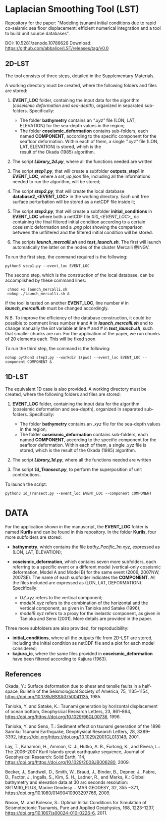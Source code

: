 # Laplacian Smoothing Tool (LST)

Repository for the paper: "Modeling tsunami initial conditions due to rapid co-seismic sea floor displacement: efficient numerical integration and a tool to build unit source databases".

DOI: 10.5281/zenodo.10786626
Download: https://github.com/abbalice/LST/releases/tag/v0.0

## 2D-LST

The tool consists of three steps, detailed in the Supplementary Materials.

A working directory must be created, where the following folders and files are stored:

1. **EVENT_LOC** folder, containing the input data for the algorithm (*coseismic deformation* and *sea-depth*), organized in separated sub-folders. Specifically:
   * The folder **bathymetry** contains an *".xyz"* file (LON, LAT, ELEVATION) for the sea-depth values in the region;
   * The folder **coseismic_deformation** contains sub-folders, each named **COMPONENT**, according to the specific component for the seafloor deformation. Within each of them, a single *".xyz"* file (LON, LAT, ELEVATION) is stored, which is the   
     result of the Okada (1985) algorithm.
     
2. The script ***Library_2d.py***, where all the functions needed are written

3. The script ***step1.py***, that will create a subfolder **outputs_step1** in **EVENT_LOC**, where a *set_up.json* file, including all the informations needed to run the algorithm, will be stored; 

4. The script ***step2.py***, that will create the local database **database2_<EVENT_LOC>** in the working directory. Each unit free surface perturbation will be stored as a netCDF file inside it;

5. The script ***step3.py***, that will create a subfolder **initial_conditions** in **EVENT_LOC** where both a netCDF file *Xi0_<EVENT_LOC>_<COMPONENT>.nc* containing the final filtered initial condition according to a certain coseismic deformation and a *.png* plot showing the comparison between the unfiltered and the filtered initial condition will be stored.

6. The scripts ***launch_mercalli.sh*** and ***test_launch.sh***. The first will launch automatically the latter on the nodes of the cluster Mercalli @INGV.
   
    
To run the first step, the command required is the following:

```
python3 step1.py --event_loc EVENT_LOC
```

The second step, which is the construction of the local database, can be accomplished by these command lines:

```
 chmod +x launch_mercalli.sh  
 nohup ./launch_mercalli.sh &
```

If the tool is tested on another **EVENT_LOC**, line number # in ***launch_mercalli.sh*** must be changed accordingly.

N.B. To improve the efficiency of the database construction, it could be possible to comment lines number # and # in ***launch_mercalli.sh*** and to change manually the *iint* variable at line # and # in ***test_launch.sh***, such that smaller chunks are run. For the application of the paper, we run chunks of 20 elements each. This will be fixed soon. 

To run the third step, the command is the following:

```
nohup python3 step3.py --workdir $(pwd) --event_loc EVENT_LOC --component COMPONENT &
```

## 1D-LST

The equivalent 1D case is also provided. 
A working directory must be created, where the following folders and files are stored:

1. **EVENT_LOC** folder, containing the input data for the algorithm (coseismic deformation and sea-depth), organized in separated sub-folders. Specifically:
   
   * The folder **bathymetry** contains an *.xyz* file for the sea-depth values in the region;
   * The folder **coseismic_deformation** contains sub-folders, each named **COMPONENT**, according to the specific component for the seafloor deformation. Within each of them, a single *.xyz* file is stored, which is the result of the Okada (1985) algorithm.
     
2. The script ***Library_1d.py***, where all the functions needed are written

3. The script ***1d_Transect.py***, to perform the superposition of unit contributions.

To launch the script:

```
python3 1d_Transect.py --event_loc EVENT_LOC --component COMPONENT
```

# DATA

For the application shown in the manuscript, the **EVENT_LOC** folder is named **Kurils** and can be found in this repository.
In the folder **Kurils**, four more subfolders are stored:

* **bathymetry**, which contains the file *bathy_Pacific_1m.xyz*, expressed as (LON, LAT, ELEVATION);
  
* **coseismic_deformation**, which contains seven more subfolders, each referring to a specific event or a different model (vertical-only coseismic deformation, Model A and Model B) for the same event (2006, 2007NW, 2007SE). The name of each subfolder indicates the **COMPONENT**. All the files included are expressed as (LON, LAT, DEFORMATION). Specifically:
  
  * *UZ.xyz* refers to the vertical component;
  * *modelA.xyz* refers to the combination of the horizontal and the vertical component, as given in Tanioka and Satake (1996);
  * *modelB.xyz* refers to a proxy for the inelastic component, as given in Tanioka and Seno (2001).
More details are provided in the paper.

Three more subfolders are also provided, for reproducibility:

* **initial_conditions**, where all the outputs file from 2D-LST are stored, including the initial condition as netCDF file and a plot for each model considered;
* **kajiura_ic**, where the same files provided in **coseismic_deformation** have been filtered according to Kajiura (1963).

## References

Okada, Y.: Surface deformation due to shear and tensile faults in a half-space, Bulletin of the Seismological Society of America, 75, 1135–1154, https://doi.org/10.1785/BSSA0750041135, 1985.

Tanioka, Y. and Satake, K.: Tsunami generation by horizontal displacement of ocean bottom, Geophysical Research Letters, 23, 861–864, https://doi.org/https://doi.org/10.1029/96GL00736, 1996.

Tanioka, Y. and Seno, T.: Sediment effect on tsunami generation of the 1896 Sanriku Tsunami Earthquake, Geophysical Research Letters, 28, 3389–3392, https://doi.org/https://doi.org/10.1029/2001GL013149, 2001.

Lay, T., Kanamori, H., Ammon, C. J., Hutko, A. R., Furlong, K., and Rivera, L.: The 2006–2007 Kuril Islands great earthquake sequence, Journal of Geophysical Research: Solid Earth, 114, https://doi.org/https://doi.org/10.1029/2008JB006280, 2009.

Becker, J., Sandwell, D., Smith, W., Braud, J., Binder, B., Depner, J., Fabre, D., Factor, J., Ingalls, S., Kim, S. H., Ladner, R., and Marks, K.: Global bathymetry and elevation data at 30 arc seconds resolution: SRTM30_PLUS, Marine Geodesy − MAR GEODESY, 32, 355 −371, https://doi.org/10.1080/01490410903297766, 2009.

Nosov, M. and Kolesov, S.: Optimal Initial Conditions for Simulation of Seismotectonic Tsunamis, Pure and Applied Geophysics, 168, 1223–1237, https://doi.org/10.1007/s00024-010-0226-6, 2011.




